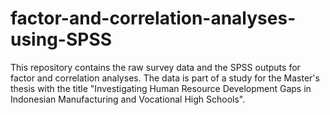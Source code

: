 # factor-and-correlation-analyses-using-SPSS

This repository contains the raw survey data and the SPSS outputs for factor and correlation analyses. The data is part of a study for the Master's thesis with the title "Investigating Human Resource Development Gaps in Indonesian Manufacturing and Vocational High Schools".
